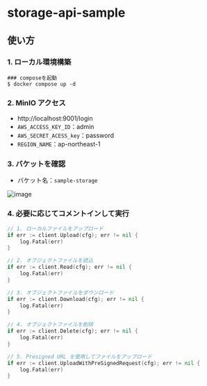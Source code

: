 # storage-api-sample

## 使い方

### 1. ローカル環境構築

```shell
### composeを起動
$ docker compose up -d
```

### 2. MinIO アクセス

- http://localhost:9001/login
- `AWS_ACCESS_KEY_ID`：admin
- `AWS_SECRET_ACESS_key`：password
- `REGION_NAME`：ap-northeast-1

### 3. バケットを確認

- バケット名：`sample-storage`

![image](https://github.com/GotoRen/storage-api-sample/assets/63791288/d576122e-fa29-4386-81fb-e3788e47832c)

### 4. 必要に応じてコメントインして実行

```go
// 1. ローカルファイルをアップロード
if err := client.Upload(cfg); err != nil {
	log.Fatal(err)
}

// 2. オブジェクトファイルを読込
if err := client.Read(cfg); err != nil {
	log.Fatal(err)
}

// 3. オブジェクトファイルをダウンロード
if err := client.Download(cfg); err != nil {
	log.Fatal(err)
}

// 4. オブジェクトファイルを削除
if err := client.Delete(cfg); err != nil {
	log.Fatal(err)
}

// 5. Presigned URL を使用してファイルをアップロード
if err := client.UploadWithPreSignedRequest(cfg); err != nil {
	log.Fatal(err)
}
```
